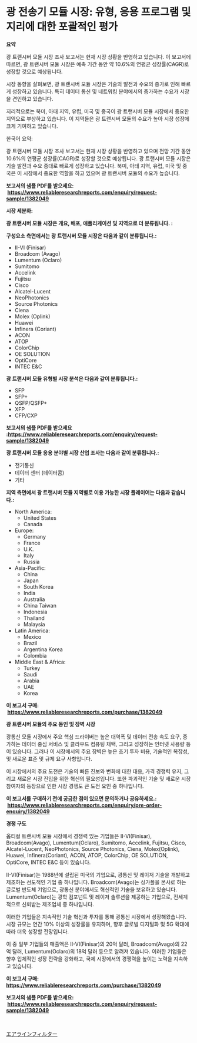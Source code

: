 <p><h1>광 전송기 모듈 시장: 유형, 응용 프로그램 및 지리에 대한 포괄적인 평가</h1></p><p><strong>요약</strong></p>
<p><p>광 트랜시버 모듈 시장 조사 보고서는 현재 시장 상황을 반영하고 있습니다. 이 보고서에 따르면, 광 트랜시버 모듈 시장은 예측 기간 동안 약 10.6%의 연평균 성장률(CAGR)로 성장할 것으로 예상됩니다.</p><p>시장 동향을 살펴보면, 광 트랜시버 모듈 시장은 기술의 발전과 수요의 증가로 인해 빠르게 성장하고 있습니다. 특히 데이터 통신 및 네트워킹 분야에서의 증가하는 수요가 시장을 견인하고 있습니다.</p><p>지리적으로는 북미, 아태 지역, 유럽, 미국 및 중국이 광 트랜시버 모듈 시장에서 중요한 지역으로 부상하고 있습니다. 이 지역들은 광 트랜시버 모듈의 수요가 높아 시장 성장에 크게 기여하고 있습니다.</p><p>한국어 요약:</p><p>광 트랜시버 모듈 시장 조사 보고서는 현재 시장 상황을 반영하고 있으며 전망 기간 동안 10.6%의 연평균 성장률(CAGR)로 성장할 것으로 예상됩니다. 광 트랜시버 모듈 시장은 기술 발전과 수요 증대로 빠르게 성장하고 있습니다. 북미, 아태 지역, 유럽, 미국 및 중국은 이 시장에서 중요한 역할을 하고 있으며 광 트랜시버 모듈의 수요가 높습니다.</p></p>
<p><strong>보고서의 샘플 PDF를 받으세요: &nbsp;<a href="https://www.reliableresearchreports.com/enquiry/request-sample/1382049">https://www.reliableresearchreports.com/enquiry/request-sample/1382049</a></strong></p>
<p><strong>시장 세분화:</strong></p>
<p><strong> 광 트랜시버 모듈 시장은 개요, 배포, 애플리케이션 및 지역으로 더 분류됩니다. :</strong></p>
<p><strong>구성요소 측면에서는 광 트랜시버 모듈 시장은 다음과 같이 분류됩니다.:</strong></p>
<p><ul><li>II-VI (Finisar)</li><li>Broadcom (Avago)</li><li>Lumentum (Oclaro)</li><li>Sumitomo</li><li>Accelink</li><li>Fujitsu</li><li>Cisco</li><li>Alcatel-Lucent</li><li>NeoPhotonics</li><li>Source Photonics</li><li>Ciena</li><li>Molex (Oplink)</li><li>Huawei</li><li>Infinera (Coriant)</li><li>ACON</li><li>ATOP</li><li>ColorChip</li><li>OE SOLUTION</li><li>OptiCore</li><li>INTEC E&C</li></ul></p>
<p><strong> 광 트랜시버 모듈 유형별 시장 분석은 다음과 같이 분류됩니다.:</strong></p>
<p><ul><li>SFP</li><li>SFP+</li><li>QSFP/QSFP+</li><li>XFP</li><li>CFP/CXP</li></ul></p>
<p><strong>보고서의 샘플 PDF를 받으세요 :<a href="https://www.reliableresearchreports.com/enquiry/request-sample/1382049">https://www.reliableresearchreports.com/enquiry/request-sample/1382049</a></strong></p>
<p><strong> 광 트랜시버 모듈 응용 분야별 시장 산업 조사는 다음과 같이 분류됩니다.:</strong></p>
<p><ul><li>전기통신</li><li>데이터 센터 (데이터콤)</li><li>기타</li></ul></p>
<p><strong>지역 측면에서 광 트랜시버 모듈 지역별로 이용 가능한 시장 플레이어는 다음과 같습니다.:</strong></p>
<p><ul>
    <li>
        North America:
        <ul>
            <li>United States</li>
            <li>Canada</li>
        </ul>
    </li>
    <li>
        Europe:
        <ul>
            <li>Germany</li>
            <li>France</li>
            <li>U.K.</li>
            <li>Italy</li>
            <li>Russia</li>
        </ul>
    </li>
    <li>
        Asia-Pacific:
        <ul>
            <li>China</li>
            <li>Japan</li>
            <li>South Korea</li>
            <li>India</li>
            <li>Australia</li>
            <li>China Taiwan</li>
            <li>Indonesia</li>
            <li>Thailand</li>
            <li>Malaysia</li>
        </ul>
    </li>
    <li>
        Latin America:
        <ul>
            <li>Mexico</li>
            <li>Brazil</li>
            <li>Argentina Korea</li>
            <li>Colombia</li>
        </ul>
    </li>
    <li>
        Middle East & Africa:
        <ul>
            <li>Turkey</li>
            <li>Saudi</li>
            <li>Arabia</li>
            <li>UAE</li>
            <li>Korea</li>
        </ul>
    </li>
    </ul></p>
<p><strong>이 보고서 구매: &nbsp;<a href="https://www.reliableresearchreports.com/purchase/1382049">https://www.reliableresearchreports.com/purchase/1382049</a></strong></p>
<p><strong>광 트랜시버 모듈의 주요 동인 및 장벽 시장</strong></p>
<p><p>광통신 모듈 시장에서 주요 핵심 드라이버는 높은 대역폭 및 데이터 전송 속도 요구, 증가하는 데이터 중심 서비스 및 클라우드 컴퓨팅 채택, 그리고 성장하는 인터넷 사용량 등이 있습니다. 그러나 이 시장에서의 주요 장벽은 높은 초기 투자 비용, 기술적인 복잡성, 및 새로운 표준 및 규제 요구 사항입니다.</p><p>이 시장에서의 주요 도전은 기술의 빠른 진보와 변화에 대한 대응, 가격 경쟁력 유지, 그리고 새로운 시장 진입을 위한 혁신의 필요성입니다. 또한 파괴적인 기술 및 새로운 시장 참여자의 등장으로 인한 시장 경쟁도 큰 도전 요인 중 하나입니다.</p></p>
<p><strong>이 보고서를 구매하기 전에 궁금한 점이 있으면 문의하거나 공유하세요.: &nbsp;<a href="https://www.reliableresearchreports.com/enquiry/pre-order-enquiry/1382049">https://www.reliableresearchreports.com/enquiry/pre-order-enquiry/1382049</a></strong></p>
<p><strong>경쟁 구도</strong></p>
<p><p>옵티컬 트랜시버 모듈 시장에서 경쟁력 있는 기업들은 II-VI(Finisar), Broadcom(Avago), Lumentum(Oclaro), Sumitomo, Accelink, Fujitsu, Cisco, Alcatel-Lucent, NeoPhotonics, Source Photonics, Ciena, Molex(Oplink), Huawei, Infinera(Coriant), ACON, ATOP, ColorChip, OE SOLUTION, OptiCore, INTEC E&C 등이 있습니다.</p><p>II-VI(Finisar)는 1988년에 설립된 미국의 기업으로, 광통신 및 레이저 기술을 개발하고 제조하는 선도적인 기업 중 하나입니다. Broadcom(Avago)는 싱가폴을 본사로 하는 글로벌 반도체 기업으로, 광통신 분야에서도 혁신적인 기술을 보유하고 있습니다. Lumentum(Oclaro)는 광학 컴포넌트 및 레이저 솔루션을 제공하는 기업으로, 전세계적으로 신뢰받는 제조업체 중 하나입니다.</p><p>이러한 기업들은 지속적인 기술 혁신과 투자를 통해 광통신 시장에서 성장해왔습니다. 시장 규모는 연간 10% 이상의 성장률을 유지하며, 향후 글로벌 디지털화 및 5G 확대에 따라 더욱 성장할 전망입니다.</p><p>이 중 일부 기업들의 매출액은 II-VI(Finisar)의 20억 달러, Broadcom(Avago)의 22억 달러, Lumentum(Oclaro)의 18억 달러 등으로 알려져 있습니다. 이러한 기업들은 향후 입체적인 성장 전략을 강화하고, 국제 시장에서의 경쟁력을 높이는 노력을 지속하고 있습니다.</p></p>
<p><strong>이 보고서 구매: &nbsp; <a href="https://www.reliableresearchreports.com/purchase/1382049">https://www.reliableresearchreports.com/purchase/1382049</a></strong></p>
<p><strong>보고서의 샘플 PDF를 받으세요: &nbsp;<a href="https://www.reliableresearchreports.com/enquiry/request-sample/1382049">https://www.reliableresearchreports.com/enquiry/request-sample/1382049</a></strong><strong></strong></p>
<p>&nbsp;</p>
<p><p><a href="https://github.com/lily-u-genius/Market-Research-Report-List-1/blob/main/842841713135.md">エアラインフィルター</a></p></p>